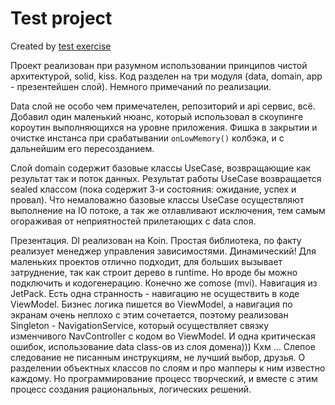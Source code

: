 # Test project

Created by [test exercise](https://hr-challenge.interactivestandard.com/api/test/text/android)

Проект реализован при разумном использовании принципов чистой архитектурой, solid, kiss. Код разделен на три модуля (data, domain, app - презентейшен слой). Немного примечаний по реализации.

Data слой не особо чем примечателен, репозиторий и api сервис, всё.
Добавил один маленький нюанс, который использовал в скоупинге короутин выполняющихся на уровне приложения. Фишка в закрытии и очистке инстанса при срабатывании `onLowMemory()` колбэка, и с дальнейшим его пересозданием.

Слой domain содержит базовые классы UseCase, возвращающие как результат так и поток данных. Результат работы UseCase возвращается sealed классом (пока содержит 3-и состояния: ожидание, успех и провал).
Что немаловажно базовые классы UseCase осуществляют выполнение на IO потоке, а так же отлавливают исключения, тем самым огораживая от неприятностей прилетающих с data слоя.

Презентация.
DI реализован на Koin. Простая библиотека, по факту реализует менеджер управления зависимостями. Динамический! Для маленьких проектов отлично подходит, для больших вызывает затруднение, так как строит дерево в runtime. Но вроде бы можно подключить и кодогенерацию.
Конечно же comose (mvi). Навигация из JetPack. Есть одна странность - навигацию не осуществить в коде ViewModel. Бизнес логика пишется во ViewModel, а навигация по экранам очень неплохо с этим сочетается, поэтому реализован Singleton - NavigationService, который осуществляет связку изменчивого NavController с кодом во ViewModel.
И одна критическая ошибок, использование data class-ов из слоя домена))) Кхм ... Слепое следование не писанным инструкциям, не лучший выбор, друзья. О разделении объектных классов по слоям и про мапперы к ним известно каждому. Но программирование процесс творческий, и вместе с этим процесс создания рациональных, логических решений.

